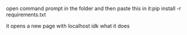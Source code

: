  open command prompt in the folder and then paste this in it:pip install -r requirements.txt

 it opens a new page with localhost idk what it does
